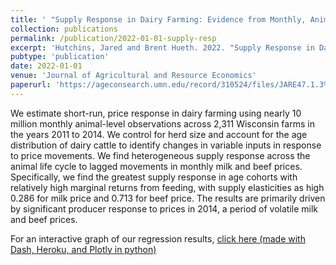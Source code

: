 ```yaml
---
title: ' "Supply Response in Dairy Farming: Evidence from Monthly, Animal-Level Data", Journal of Agricultural and Resource Economics'
collection: publications
permalink: /publication/2022-01-01-supply-resp
excerpt: 'Hutchins, Jared and Brent Hueth. 2022. "Supply Response in Dairy Farming: Evidence from Monthly, Animal-Level Data", Journal of Agricultural and Resource Economics, 47(1):38-56'
pubtype: 'publication'
date: 2022-01-01
venue: 'Journal of Agricultural and Resource Economics'
paperurl: 'https://ageconsearch.umn.edu/record/310524/files/JARE47.1.3%20Hutchins%2038-56S.pdf'
---
```


We estimate short-run, price response in dairy farming using nearly 10 million monthly animal-level observations across 2,311 Wisconsin farms in the years 2011 to 2014. We control for herd size and account for the age distribution of dairy cattle to identify changes in variable inputs in response to price movements. We find heterogeneous supply response across the animal life cycle to lagged movements in monthly milk and beef prices. Specifically, we find the greatest supply response in age cohorts with relatively high marginal returns from feeding, with supply elasticities as high 0.286 for milk price and 0.713 for beef price. The results are primarily driven by significant producer response to prices in 2014, a period of volatile milk and beef prices.

For an interactive graph of our regression results, [click here (made with Dash, Heroku, and Plotly in python)](https://results-lact-app1.herokuapp.com/)
